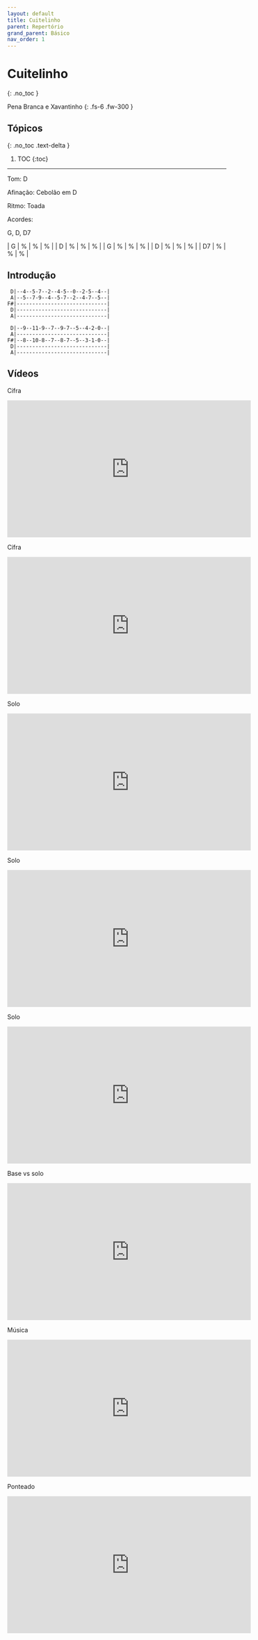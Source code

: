 ```yaml
---
layout: default
title: Cuitelinho
parent: Repertório
grand_parent: Básico
nav_order: 1
---
```


# Cuitelinho
{: .no_toc }

Pena Branca e Xavantinho
{: .fs-6 .fw-300 }

## Tópicos
{: .no_toc .text-delta }

1. TOC
{:toc}

---

Tom: D

Afinação: Cebolão em D

Ritmo: Toada

Acordes:

G, D, D7

| G  | % | % | % |
| D  | % | % | % |
| G  | % | % | % |
| D  | % | % | % |
| D7 | % | % | % |

## Introdução

```
 D|--4--5-7--2--4-5--0--2-5--4--|
 A|--5--7-9--4--5-7--2--4-7--5--|
F#|-----------------------------|
 D|-----------------------------|
 A|-----------------------------|

 D|--9--11-9--7--9-7--5--4-2-0--|
 A|-----------------------------|
F#|--8--10-8--7--8-7--5--3-1-0--|
 D|-----------------------------|
 A|-----------------------------|
```

## Vídeos

Cifra

<div class="video-container">
<iframe width="560" height="315" src="https://www.youtube.com/embed/ktoyS90weC4" title="YouTube video player" frameborder="0" allow="accelerometer; autoplay; clipboard-write; encrypted-media; gyroscope; picture-in-picture; web-share" allowfullscreen></iframe>
</div>

Cifra

<div class="video-container">
<iframe width="560" height="315" src="https://www.youtube.com/embed/FPbNCExNF10" title="YouTube video player" frameborder="0" allow="accelerometer; autoplay; clipboard-write; encrypted-media; gyroscope; picture-in-picture; web-share" allowfullscreen></iframe>
</div>

Solo

<div class="video-container">
<iframe width="560" height="315" src="https://www.youtube.com/embed/DMZEUUHsPFI" title="YouTube video player" frameborder="0" allow="accelerometer; autoplay; clipboard-write; encrypted-media; gyroscope; picture-in-picture; web-share" allowfullscreen></iframe>
</div>

Solo

<div class="video-container">
<iframe width="560" height="315" src="https://www.youtube.com/embed/ObGai8Tq87g" title="YouTube video player" frameborder="0" allow="accelerometer; autoplay; clipboard-write; encrypted-media; gyroscope; picture-in-picture; web-share" allowfullscreen></iframe>
</div>

Solo

<div class="video-container">
<iframe width="560" height="315" src="https://www.youtube.com/embed/8Bdy788Yhm4" title="YouTube video player" frameborder="0" allow="accelerometer; autoplay; clipboard-write; encrypted-media; gyroscope; picture-in-picture; web-share" allowfullscreen></iframe>
</div>

Base vs solo

<div class="video-container">
<iframe width="560" height="315" src="https://www.youtube.com/embed/kLEDGkw_qDc" title="YouTube video player" frameborder="0" allow="accelerometer; autoplay; clipboard-write; encrypted-media; gyroscope; picture-in-picture; web-share" allowfullscreen></iframe>
</div>

Música

<div class="video-container">
<iframe width="560" height="315" src="https://www.youtube.com/embed/LebeaZ_aD8Y" title="YouTube video player" frameborder="0" allow="accelerometer; autoplay; clipboard-write; encrypted-media; gyroscope; picture-in-picture; web-share" allowfullscreen></iframe>
</div>

Ponteado

<div class="video-container">
<iframe width="560" height="315" src="https://www.youtube.com/embed/vddLbShKxT4" title="YouTube video player" frameborder="0" allow="accelerometer; autoplay; clipboard-write; encrypted-media; gyroscope; picture-in-picture; web-share" allowfullscreen></iframe>
</div>
